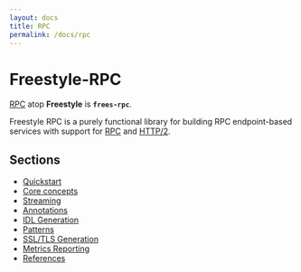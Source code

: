 ```yaml
---
layout: docs
title: RPC
permalink: /docs/rpc
---
```


# Freestyle-RPC

[RPC] atop **Freestyle** is **`frees-rpc`**.

Freestyle RPC is a purely functional library for building RPC endpoint-based services with support for [RPC] and [HTTP/2].

## Sections

* [Quickstart](/docs/rpc/quickstart)
* [Core concepts](/docs/rpc/core-concepts)
* [Streaming](/docs/rpc/streaming)
* [Annotations](/docs/rpc/annotations)
* [IDL Generation](/docs/rpc/idl-generation)
* [Patterns](/docs/rpc/patterns)
* [SSL/TLS Generation](/docs/rpc/ssl-tls)
* [Metrics Reporting](/docs/rpc/metrics-reporting)
* [References](/docs/rpc/references)

[RPC]: https://en.wikipedia.org/wiki/Remote_procedure_call
[HTTP/2]: https://http2.github.io/
[gRPC]: https://grpc.io/
[frees-rpc]: https://github.com/frees-io/freestyle-rpc
[Java gRPC]: https://github.com/grpc/grpc-java
[JSON]: https://en.wikipedia.org/wiki/JSON
[gRPC guide]: https://grpc.io/docs/guides/
[@tagless algebra]: http://frees.io/docs/core/algebras/
[PBDirect]: https://github.com/btlines/pbdirect
[scalamacros]: https://github.com/scalamacros/paradise
[Monix]: https://monix.io/
[cats-effect]: https://github.com/typelevel/cats-effect
[Metrifier]: https://github.com/47deg/metrifier
